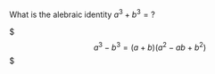 What is the alebraic identity $a^3+b^3 = ?$
<!--question-->
$$$
a^3-b^3 = (a + b)(a^2 - ab + b^2)
$$$

